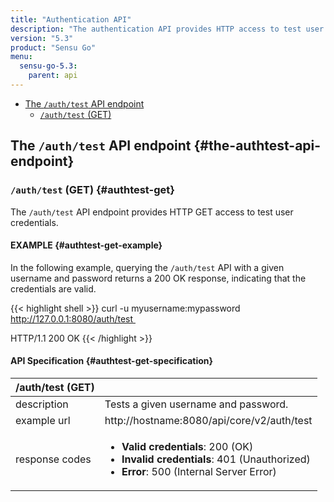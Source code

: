 ```yaml
---
title: "Authentication API"
description: "The authentication API provides HTTP access to test user credentials. Here’s a reference for the authentication API in Sensu Go, including an example for how to query the authentication API to determine whether credentials are valid. Read on for the full reference."
version: "5.3"
product: "Sensu Go"
menu:
  sensu-go-5.3:
    parent: api
---
```


- [The `/auth/test` API endpoint](#the-authtest-api-endpoint)
  - [`/auth/test` (GET)](#authtest-get)

## The `/auth/test` API endpoint {#the-authtest-api-endpoint}

### `/auth/test` (GET) {#authtest-get}

The `/auth/test` API endpoint provides HTTP GET access to test user credentials.

#### EXAMPLE {#authtest-get-example}

In the following example, querying the `/auth/test` API with a given username and password returns a 200 OK response, indicating that the credentials are valid.

{{< highlight shell >}}
curl -u myusername:mypassword http://127.0.0.1:8080/auth/test 

HTTP/1.1 200 OK
{{< /highlight >}}

#### API Specification {#authtest-get-specification}

/auth/test (GET)     |     |
---------------------|------
description          | Tests a given username and password.
example url          | http://hostname:8080/api/core/v2/auth/test
response codes       | <ul><li>**Valid credentials**: 200 (OK)</li><li> **Invalid credentials**: 401 (Unauthorized)</li><li>**Error**: 500 (Internal Server Error)</li></ul>
